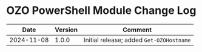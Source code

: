 # OZO PowerShell Module Change Log

|Date|Version|Comment|
|----|-------|-------|
|2024-11-08|1.0.0|Initial release; added `Get-OZOHostname`|
